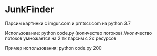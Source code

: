 # JunkFinder
Парсим картинки с imgur.com и prntscr.com на python 3.7

Использование: python code.py (количество потоков) //количество потоков умножается на 2 тк парсим с 2х ресурсов

Пример использования: python code.py 200
